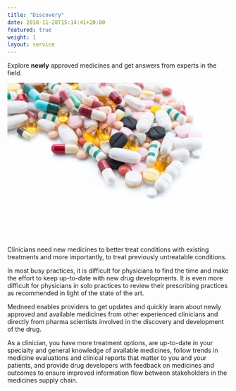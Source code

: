 ```yaml
---
title: "Discovery"
date: 2018-11-28T15:14:41+20:00  
featured: true
weight: 1
layout: service
---
```


Explore **newly** approved medicines and get answers from experts in the field.

![Pharm drugs](/images/illustrations/medicines.webp)

Clinicians need new medicines to better treat conditions with existing treatments and more importantly, to treat previously untreatable conditions.

In most busy practices, it is difficult for physicians to find the time and make the effort to keep up-to-date with new drug developments. It is even more difficult for physicians in solo practices to review their prescribing practices as recommended in light of the state of the art. 

Medneed enables providers to get updates and quickly learn about newly approved and available medicines from other experienced clinicians and directly from pharma scientists involved in the discovery and development of the drug. 

As a clinician, you have more treatment options, are up-to-date in your specialty and general knowledge of available medicines, follow trends in medicine evaluations and clinical reports that matter to you and your patients, and provide drug developers with feedback on medicines and outcomes to ensure improved information flow between stakeholders in the medicines supply chain.
 

